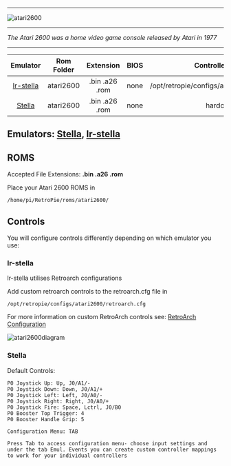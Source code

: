 ***
![atari2600](https://cloud.githubusercontent.com/assets/10035308/12189478/572ad3d8-b57b-11e5-96c3-34e61cc960e3.png)
***
_The Atari 2600 was a home video game console released by Atari in 1977_
***

| Emulator | Rom Folder | Extension | BIOS |  Controller Config |
| :---: | :---: | :---: | :---: | :---: |
| [lr-stella](https://github.com/libretro/stella-libretro) | atari2600 | .bin .a26 .rom | none | /opt/retropie/configs/atari2600/retroarch.cfg |
| [Stella](http://stella.sourceforge.net/) | atari2600 | .bin .a26 .rom | none | hardcoded |

## Emulators: [Stella](http://stella.sourceforge.net/), [lr-stella](https://github.com/libretro/stella-libretro)

## ROMS
Accepted File Extensions: **.bin .a26 .rom**

Place your Atari 2600 ROMS in
```shell
/home/pi/RetroPie/roms/atari2600/
```
## Controls
You will configure controls differently depending on which emulator you use:

### lr-stella

lr-stella utilises Retroarch configurations

Add custom retroarch controls to the retroarch.cfg file in
```shell
/opt/retropie/configs/atari2600/retroarch.cfg
```
For more information on custom RetroArch controls see: [RetroArch Configuration](https://github.com/petrockblog/RetroPie-Setup/wiki/RetroArch-Configuration)


![atari2600diagram](https://cloud.githubusercontent.com/assets/10035308/8237960/02aa13fc-15b0-11e5-92c2-311e8960883b.png)


### Stella

Default Controls:
```shell
P0 Joystick Up: Up, J0/A1/-
P0 Joystick Down: Down, J0/A1/+
P0 Joystick Left: Left, J0/A0/-
P0 Joystick Right: Right, J0/A0/+
P0 Joystick Fire: Space, Lctrl, J0/B0
P0 Booster Top Trigger: 4
P0 Booster Handle Grip: 5

Configuration Menu: TAB

Press Tab to access configuration menu- choose input settings and under the tab Emul. Events you can create custom controller mappings to work for your individual controllers
```